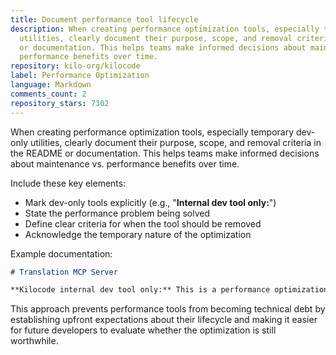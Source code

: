 ```yaml
---
title: Document performance tool lifecycle
description: When creating performance optimization tools, especially temporary dev-only
  utilities, clearly document their purpose, scope, and removal criteria in the README
  or documentation. This helps teams make informed decisions about maintenance vs.
  performance benefits over time.
repository: kilo-org/kilocode
label: Performance Optimization
language: Markdown
comments_count: 2
repository_stars: 7302
---
```


When creating performance optimization tools, especially temporary dev-only utilities, clearly document their purpose, scope, and removal criteria in the README or documentation. This helps teams make informed decisions about maintenance vs. performance benefits over time.

Include these key elements:
- Mark dev-only tools explicitly (e.g., "**Internal dev tool only:**")
- State the performance problem being solved
- Define clear criteria for when the tool should be removed
- Acknowledge the temporary nature of the optimization

Example documentation:
```markdown
# Translation MCP Server

**Kilocode internal dev tool only:** This is a performance optimization to reduce LLM waiting time during translation tasks. Can be deleted when maintenance burden outweighs time saved.
```

This approach prevents performance tools from becoming technical debt by establishing upfront expectations about their lifecycle and making it easier for future developers to evaluate whether the optimization is still worthwhile.